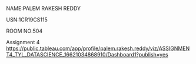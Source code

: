   NAME:PALEM RAKESH REDDY
  
  
  USN:1CR19CS115
  
  
  ROOM NO:504
  
  
  Assignment 4
  https://public.tableau.com/app/profile/palem.rakesh.reddy/viz/ASSIGNMENT4_TYL_DATASCIENCE_16621034868910/Dashboard1?publish=yes
